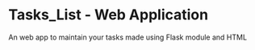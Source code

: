 # Tasks_List - Web Application 
An web app to maintain your tasks made using Flask module and HTML 
